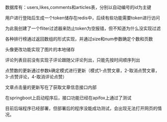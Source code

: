 数据库有：users,likes,comments和articles表，分别以自动编号的id为主键

用户进行登陆后生成一个token储存在redis中，后续有些功能需要token进行访问

为此我创建了一个fliter过滤器来防止token为空报错，但不知道为什么没实现过滤

各种排行榜通过返回数组的形式实现，并通过size和num参数确定个数和页数

头像更改功能实现了图片的本地储存

评论列表目前没有实现子评论跟随父评论列出，只能先按时间顺序列出

点赞数的更新通过参数k确定模式进行更新（模式1-点赞文章，2-取消点赞文章，3-点赞评论，4-取消评论点赞）

文章点击量的更新写在了获取文章信息接口内部

在springboot上启动程序后，接口功能已经在apifox上通过了测试

目前后端程序已经部署，但部署后的程序没能成功测试，会出现无法打开网页的情况。

